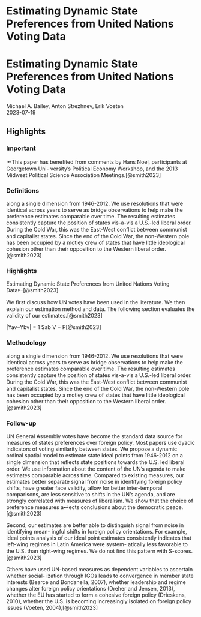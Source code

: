 
Estimating Dynamic State Preferences from United Nations Voting Data
====================================================================

# Estimating Dynamic State Preferences from United Nations Voting Data
  
Michael A. Bailey, Anton Strezhnev, Erik Voeten  
2023-07-19
## Highlights

### Important
⇤This paper has beneﬁted from comments by Hans Noel, participants at Georgetown Uni- versity’s Political Economy Workshop, and the 2013 Midwest Political Science Association Meetings.[@smith2023]


### Definitions
along a single dimension from 1946-2012. We use resolutions that were identical across years to serve as bridge observations to help make the preference estimates comparable over time. The resulting estimates consistently capture the position of states vis-a-vis a U.S.-led liberal order. During the Cold War, this was the East-West conﬂict between communist and capitalist states. Since the end of the Cold War, the non-Western pole has been occupied by a motley crew of states that have little ideological cohesion other than their opposition to the Western liberal order.[@smith2023]


### Highlights
Estimating Dynamic State Preferences from United Nations Voting Data⇤[@smith2023]

We ﬁrst discuss how UN votes have been used in the literature. We then explain our estimation method and data. The following section evaluates the validity of our estimates.[@smith2023]

|Yav−Ybv| = 1 Sab V − P[@smith2023]


### Methodology
along a single dimension from 1946-2012. We use resolutions that were identical across years to serve as bridge observations to help make the preference estimates comparable over time. The resulting estimates consistently capture the position of states vis-a-vis a U.S.-led liberal order. During the Cold War, this was the East-West conﬂict between communist and capitalist states. Since the end of the Cold War, the non-Western pole has been occupied by a motley crew of states that have little ideological cohesion other than their opposition to the Western liberal order.[@smith2023]


### Follow-up
UN General Assembly votes have become the standard data source for measures of states preferences over foreign policy. Most papers use dyadic indicators of voting similarity between states. We propose a dynamic ordinal spatial model to estimate state ideal points from 1946-2012 on a single dimension that reﬂects state positions towards the U.S. led liberal order. We use information about the content of the UN’s agenda to make estimates comparable across time. Compared to existing measures, our estimates better separate signal from noise in identifying foreign policy shifts, have greater face validity, allow for better inter-temporal comparisons, are less sensitive to shifts in the UN’s agenda, and are strongly correlated with measures of liberalism. We show that the choice of preference measures a↵ects conclusions about the democratic peace.[@smith2023]

Second, our estimates are better able to distinguish signal from noise in identifying mean- ingful shifts in foreign policy orientations. For example, ideal points analysis of our ideal point estimates consistently indicates that left-wing regimes in Latin America were system- atically less favorable to the U.S. than right-wing regimes. We do not ﬁnd this pattern with S-scores.[@smith2023]

Others have used UN-based measures as dependent variables to ascertain whether social- ization through IGOs leads to convergence in member state interests (Bearce and Bondanella, 2007), whether leadership and regime changes alter foreign policy orientations (Dreher and Jensen, 2013), whether the EU has started to form a cohesive foreign policy (Drieskens, 2010), whether the U.S. is becoming increasingly isolated on foreign policy issues (Voeten, 2004),[@smith2023]

